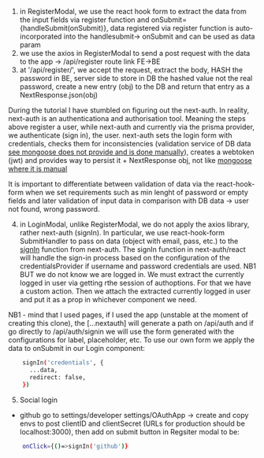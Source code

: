 1. in RegisterModal, we use the react hook form to extract the data from the input fields via register function and onSubmit={handleSubmit(onSubmit)}, data registered via register function is auto-incorporated into the handlesubmit-> onSubmit and can be used as data param
2. we use the axios in RegisterModal to send a post request with the data to the app -> /api/register route link FE->BE
3. at '/api/register/', we accept the request, extract the body, HASH the password in BE, server side to store in DB the hashed value not the real password, create a new entry (obj) to the DB and return that entry as a NextResponse.json(obj)

During the tutorial I have stumbled on figuring out the next-auth. In reality, next-auth is an authenticationa and authorisation tool. Meaning the steps above register a user, while next-auth and currently via the prisma provider, we authenticate (sign in), the user. next-auth sets the login form with credentials, checks them for inconsistencies (validation service of DB data [see mongoose does not provide and is done manually](https://github.com/VasilGVasilev/softuni-JS-Back-End/blob/main/ExamPrep/exam/my-skeleton/services/authServices.js)), creates a webtoken (jwt) and provides way to persist it + NextResponse obj, not like [mongoose where it is manual](https://github.com/VasilGVasilev/softuni-JS-Back-End/blob/main/ExamPrep/exam/my-skeleton/controllers/authController.js)

It is important to differentiate between validation of data via the react-hook-form when we set requirements such as min lenght of password or empty fields and later validation of input data in comparison with DB data -> user not found, wrong password.

4. in LoginModal, unlike RegisterModal, we do not apply the axios library, rather next-auth (signIn). In particular, we use react-hook-form SubmitHandler to pass on data (object with email, pass, etc.) to the [signIn](https://next-auth.js.org/getting-started/client#signin) function from next-auth. The signIn function in next-auth/react will handle the sign-in process based on the configuration of the credentialsProvider if username and password credentials are used. NB1
BUT we do not know we are logged in. We must extract the currently logged in user via getting rthe session of authoptions. For that we have a custom action. Then we attach the extracted currently logged in user and put it as a prop in whichever component we need.

NB1 - mind that I used pages, if I used the app (unstable at the moment of creating this clone), the [...nextauth] will generate a path on /api/auth and if go directly to /api/auth/signin we will use the form generated with the configurations for label, placeholder, etc. To use our own form we apply the data to onSubmit in our Login component:
```sh
    signIn('credentials', { 
      ...data, 
      redirect: false,
    })
```

5. Social login
- github go to settings/developer settings/OAuthApp -> create and copy envs to post clientID and clientSecret (URLs for production should be localhost:3000), then add on submit button in Regsiter modal to be:

```sh
    onClick={()=>signIn('github')}
```